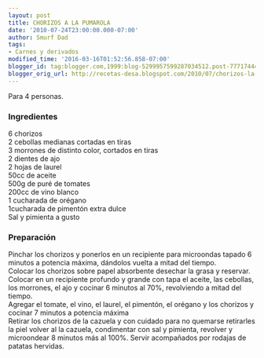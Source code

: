 ```yaml
---
layout: post
title: CHORIZOS A LA PUMAROLA
date: '2010-07-24T23:00:00.000-07:00'
author: Smurf Dad
tags:
- Carnes y derivados
modified_time: '2016-03-16T01:52:56.858-07:00'
blogger_id: tag:blogger.com,1999:blog-5299957599287034512.post-7771744407407469312
blogger_orig_url: http://recetas-desa.blogspot.com/2010/07/chorizos-la-pumarola.html
---
```


Para 4 personas.<br><h3>Ingredientes</h3><p>6 chorizos<br/>2 cebollas medianas cortadas en tiras<br/>3 morrones de distinto color, cortados en tiras<br/>2 dientes de ajo<br/>2 hojas de laurel<br/>50cc de aceite<br/>500g de pur&eacute; de tomates<br/>200cc de vino blanco<br/>1 cucharada de or&eacute;gano<br/>1cucharada de piment&oacute;n extra dulce<br/>Sal y pimienta a gusto</p><h3>Preparaci&oacute;n</h3><p>Pinchar los chorizos y ponerlos en un recipiente para microondas tapado 6 minutos a potencia m&aacute;xima, d&aacute;ndolos vuelta a mitad del tiempo.<br/>Colocar los chorizos sobre papel absorbente desechar la grasa y reservar.<br/>Colocar en un recipiente profundo y grande con tapa el aceite, las cebollas, los morrones, el ajo y cocinar 6 minutos al 70%, revolviendo a mitad del tiempo.<br/>Agregar el tomate, el vino, el laurel, el piment&oacute;n, el or&eacute;gano y los chorizos y cocinar 7 minutos a potencia m&aacute;xima<br/>Retirar los chorizos de la cazuela y con cuidado para no quemarse retirarles la piel volver al la cazuela, condimentar con sal y pimienta, revolver y microondear 8 minutos m&aacute;s al 100%. Servir acompa&ntilde;ados por rodajas de patatas hervidas.</p>